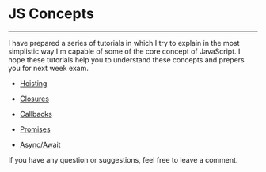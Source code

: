 # JS Concepts
---

I have prepared a series of tutorials in which I try to explain in the most simplistic way I'm capable of some of the core concept of JavaScript. I hope these tutorials help you to understand these concepts and prepers you for next week exam.

- [Hoisting](hoisting.md)

- [Closures](closures.md)

- [Callbacks](callbacks.md)

- [Promises](promises.md)

- [Async/Await](async_await.md)


If you have any question or suggestions, feel free to leave a comment.
